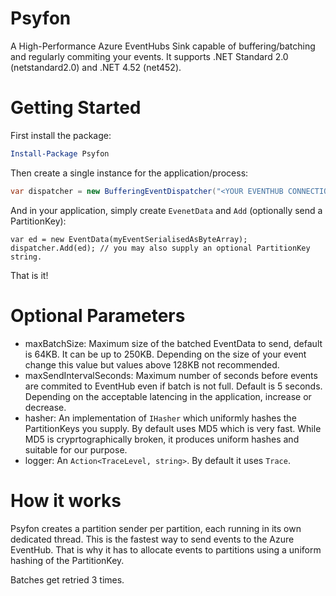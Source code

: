 # Psyfon
A High-Performance Azure EventHubs Sink capable of buffering/batching and regularly commiting your events. It supports .NET Standard 2.0 (netstandard2.0) and .NET 4.52 (net452).

# Getting Started
First install the package:
``` powershell
Install-Package Psyfon
```
Then create a single instance for the application/process:
``` csharp
var dispatcher = new BufferingEventDispatcher("<YOUR EVENTHUB CONNECTION STRING>"); // make sure specify TransportType=Amqp
```
And in your application, simply create `EvenetData` and `Add` (optionally send a PartitionKey):

```
var ed = new EventData(myEventSerialisedAsByteArray);
dispatcher.Add(ed); // you may also supply an optional PartitionKey string.
```

That is it!

# Optional Parameters

 - maxBatchSize: Maximum size of the batched EventData to send, default is 64KB. It can be up to 250KB. Depending on the size of your event change this value but values above 128KB not recommended.
 - maxSendIntervalSeconds: Maximum number of seconds before events are commited to EventHub even if batch is not full. Default is 5 seconds. Depending on the acceptable latencing in the application, increase or decrease.
 - hasher: An implementation of `IHasher` which uniformly hashes the PartitionKeys you supply. By default uses MD5 which is very fast. While MD5 is cryprtographically broken, it produces uniform hashes and suitable for our purpose.
 - logger: An `Action<TraceLevel, string>`. By default it uses `Trace`.


# How it works
Psyfon creates a partition sender per partition, each running in its own dedicated thread. This is the fastest way to send events to the Azure EventHub. That is why it has to allocate events to partitions using a uniform hashing of the PartitionKey.

Batches get retried 3 times.
